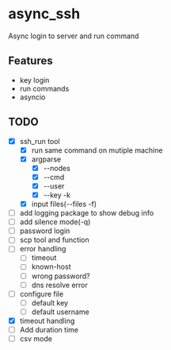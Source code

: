 # async_ssh
Async login to server and run command

## Features
- key login
- run commands
- asyncio

## TODO
- [x] ssh_run tool
    - [x] run same command on mutiple machine
    - [x] argparse
        - [x] --nodes
        - [x] --cmd
        - [x] --user
        - [x] --key -k
    - [x] input files(--files -f)
- [ ] add logging package to show debug info
- [ ] add silence mode(-q)
- [ ] password login
- [ ] scp tool and function
- [ ] error handling
    - [ ] timeout
    - [ ] known-host
    - [ ] wrong password?
    - [ ] dns resolve error
- [ ] configure file
    - [ ] default key
    - [ ] default username
- [x] timeout handling
- [ ] Add duration time
- [ ] csv mode
